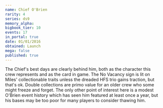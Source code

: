 ```yaml
---
name: Chief O'Brien
rarity: 4
series: ds9
memory_alpha:
bigbook_tier: 10
events: 17
in_portal: true
date: 01/01/2016
obtained: Launch
mega: false
published: true
---
```


The Chief's best days are clearly behind him, both as the character this crew represents and as the card in game. The No Vacancy sign is lit on Miles' collectionable traits unless the dreaded HFS trio gains traction, but that's ok. Double collections are primo value for an older crew who some might freeze and forget. The only other point of interest here is a modest O'Brien event history which has seen him featured at least once a year, but his bases may be too poor for many players to consider thawing him.
